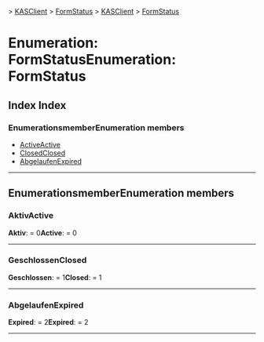 <span data-ttu-id="b8c23-101">[](../README.md) > [KASClient](../modules/kasclient.md) > [FormStatus](../enums/kasclient.formstatus.md)</span><span class="sxs-lookup"><span data-stu-id="b8c23-101">[](../README.md) > [KASClient](../modules/kasclient.md) > [FormStatus](../enums/kasclient.formstatus.md)</span></span>

# <a name="enumeration-formstatus"></a><span data-ttu-id="b8c23-102">Enumeration: FormStatus</span><span class="sxs-lookup"><span data-stu-id="b8c23-102">Enumeration: FormStatus</span></span>

## <a name="index"></a><span data-ttu-id="b8c23-103">Index </span><span class="sxs-lookup"><span data-stu-id="b8c23-103">Index</span></span>

### <a name="enumeration-members"></a><span data-ttu-id="b8c23-104">Enumerationsmember</span><span class="sxs-lookup"><span data-stu-id="b8c23-104">Enumeration members</span></span>

* [<span data-ttu-id="b8c23-105">Active</span><span class="sxs-lookup"><span data-stu-id="b8c23-105">Active</span></span>](kasclient.formstatus.md#active)
* [<span data-ttu-id="b8c23-106">Closed</span><span class="sxs-lookup"><span data-stu-id="b8c23-106">Closed</span></span>](kasclient.formstatus.md#closed)
* [<span data-ttu-id="b8c23-107">Abgelaufen</span><span class="sxs-lookup"><span data-stu-id="b8c23-107">Expired</span></span>](kasclient.formstatus.md#expired)

---

## <a name="enumeration-members"></a><span data-ttu-id="b8c23-108">Enumerationsmember</span><span class="sxs-lookup"><span data-stu-id="b8c23-108">Enumeration members</span></span>

<a id="active"></a>

###  <a name="active"></a><span data-ttu-id="b8c23-109">Aktiv</span><span class="sxs-lookup"><span data-stu-id="b8c23-109">Active</span></span>

<span data-ttu-id="b8c23-110">**Aktiv**: = 0</span><span class="sxs-lookup"><span data-stu-id="b8c23-110">**Active**:  = 0</span></span>

___

<a id="closed"></a>

###  <a name="closed"></a><span data-ttu-id="b8c23-111">Geschlossen</span><span class="sxs-lookup"><span data-stu-id="b8c23-111">Closed</span></span>

<span data-ttu-id="b8c23-112">**Geschlossen**: = 1</span><span class="sxs-lookup"><span data-stu-id="b8c23-112">**Closed**:  = 1</span></span>

___

<a id="expired"></a>

###  <a name="expired"></a><span data-ttu-id="b8c23-113">Abgelaufen</span><span class="sxs-lookup"><span data-stu-id="b8c23-113">Expired</span></span>

<span data-ttu-id="b8c23-114">**Expired**: = 2</span><span class="sxs-lookup"><span data-stu-id="b8c23-114">**Expired**:  = 2</span></span>

___

